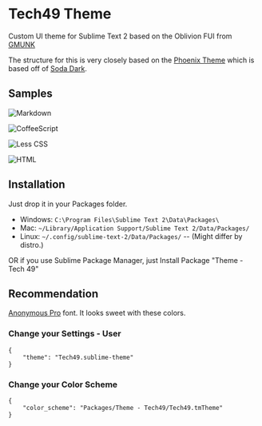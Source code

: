 # Tech49 Theme

Custom UI theme for Sublime Text 2 based on the Oblivion FUI from [GMUNK](http://work.gmunk.com/OBLIVION-GFX)

The structure for this is very closely based on the [Phoenix Theme](https://github.com/netatoo/phoenix-theme) which is based off of [Soda Dark](https://github.com/buymeasoda/soda-theme).

## Samples

![Markdown](http://oliverseal.github.io/tech49-theme/screenshots/markdown.png)

![CoffeeScript](http://oliverseal.github.io/tech49-theme/screenshots/coffeescript.png)

![Less CSS](http://oliverseal.github.io/tech49-theme/screenshots/less.png)

![HTML](http://oliverseal.github.io/tech49-theme/screenshots/html.png)


## Installation

Just drop it in your Packages folder. 
- Windows: `C:\Program Files\Sublime Text 2\Data\Packages\`
- Mac: `~/Library/Application Support/Sublime Text 2/Data/Packages/`
- Linux: `~/.config/sublime-text-2/Data/Packages/` -- (Might differ by distro.)

OR if you use Sublime Package Manager, just Install Package "Theme - Tech 49"

## Recommendation

[Anonymous Pro](http://www.marksimonson.com/fonts/view/anonymous-pro) font. It looks sweet with these colors.

### Change your Settings - User 

    {
        "theme": "Tech49.sublime-theme"
    }

### Change your Color Scheme

    {
        "color_scheme": "Packages/Theme - Tech49/Tech49.tmTheme"
    }
